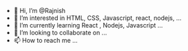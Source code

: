 - 👋 Hi, I’m @Rajnish 
- 👀 I’m interested in HTML, CSS, Javascript, react, nodejs, ...
- 🌱 I’m currently learning React , Nodejs, Javascript ...
- 💞️ I’m looking to collaborate on ...
- 📫 How to reach me ...

<!---
rajnisharena/rajnisharena is a ✨ special ✨ repository because its `README.md` (this file) appears on your GitHub profile.
You can click the Preview link to take a look at your changes.
--->
